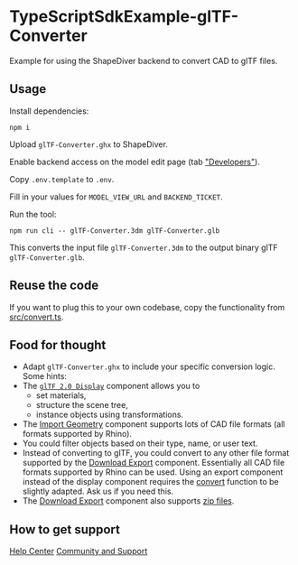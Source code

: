 # TypeScriptSdkExample-glTF-Converter
Example for using the ShapeDiver backend to convert CAD to glTF files.

## Usage

Install dependencies: 

```
npm i
```

Upload `glTF-Converter.ghx` to ShapeDiver. 

Enable backend access on the model edit page (tab ["Developers"](https://help.shapediver.com/doc/developers-settings)).

Copy `.env.template` to `.env`. 

Fill in your values for `MODEL_VIEW_URL` and `BACKEND_TICKET`. 

Run the tool: 

```
npm run cli -- glTF-Converter.3dm glTF-Converter.glb
```

This converts the input file `glTF-Converter.3dm` to the output binary glTF `glTF-Converter.glb`. 

## Reuse the code

If you want to plug this to your own codebase, copy the functionality from [src/convert.ts](src/convert.ts).

## Food for thought

  * Adapt `glTF-Converter.ghx` to include your specific conversion logic. Some hints: 
  * The [`glTF 2.0 Display`](https://help.shapediver.com/doc/gltf-2-0-display) component allows you to 
    * set materials, 
    * structure the scene tree, 
    * instance objects using transformations. 
  * The [Import Geometry](https://help.shapediver.com/doc/import-geometry) component supports lots of CAD file formats (all formats supported by Rhino).
  * You could filter objects based on their type, name, or user text. 
  * Instead of converting to glTF, you could convert to any other file format supported by the [Download Export](https://help.shapediver.com/doc/download-export) component. Essentially all CAD file formats supported by Rhino can be used. Using an export component instead of the display component requires the [convert](src/convert.ts) function to be slightly adapted. Ask us if you need this. 
  * The [Download Export](https://help.shapediver.com/doc/download-export) component also supports [zip files](https://help.shapediver.com/doc/download-export#DownloadExport-Exportmultiplefiles). 

## How to get support

[Help Center](https://help.shapediver.com/)
[Community and Support](https://help.shapediver.com/doc/community-and-support)
